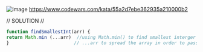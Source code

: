 ![image](https://github.com/user-attachments/assets/081d722e-f30e-4391-95cb-c7c719f6d7d5)
https://www.codewars.com/kata/55a2d7ebe362935a210000b2 

// SOLUTION //
```javascript
function findSmallestInt(arr) {
return Math.min (...arr)  //using Math.min() to find smallest interger
}                        // ...arr to spread the array in order to pass them one by one
```
